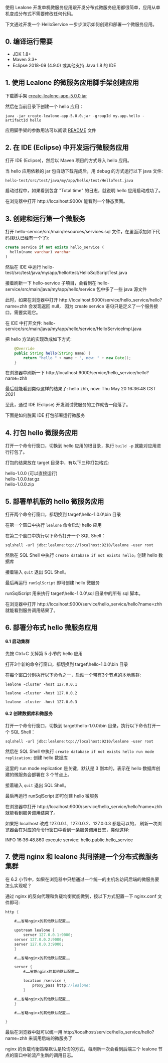使用 Lealone 开发单机微服务应用跟开发分布式微服务应用都很简单，应用从单机变成分布式不需要修改任何代码。

下文通过开发一个 HelloService 一步步演示如何创建和部署一个微服务应用。



## 0. 编译运行需要

* JDK 1.8+
* Maven 3.3+
* Eclipse 2018-09 (4.9.0) 或其他支持 Java 1.8 的 IDE



## 1. 使用 Lealone 的微服务应用脚手架创建应用

下载脚手架 [create-lealone-app-5.0.0.jar](https://github.com/lealone/Lealone-CreateApp/releases/download/lealone-create-app-5.0.0/create-lealone-app-5.0.0.jar)

然后在当前目录下创建一个 hello 应用：

`java -jar create-lealone-app-5.0.0.jar -groupId my.app.hello -artifactId hello`

应用脚手架的参数用法可以阅读 [README](https://github.com/lealone/Lealone-CreateApp/blob/main/README.md) 文件



## 2. 在 IDE (Eclipse) 中开发运行微服务应用

打开 IDE (Eclipse)，然后以 Maven 项目的方式导入 hello 应用。

当 hello 应用依赖的 jar 包自动下载完成后，用 debug 的方式运行以下 java 文件:

`hello-test/src/test/java/my/app/hello/test/HelloTest.java`

启动过程中，如果看到包含 "Total time" 的日志，就说明 hello 应用启动成功了。

在浏览器中打开 http://localhost:9000/ 能看到一个静态页面。



## 3. 创建和运行第一个微服务

打开 hello-service/src/main/resources/services.sql 文件，在里面添加如下代码(默认已经有一个了):

```sql
create service if not exists hello_service (
  hello(name varchar) varchar
)
```

然后在 IDE 中运行 hello-test/src/test/java/my/app/hello/test/HelloSqlScriptTest.java

接着刷新一下 hello-service 子项目，会看到在 hello-service/src/main/java/my/app/hello/service 包中多了一些 java 源文件

此时，如果在浏览器中打开 http://localhost:9000/service/hello_service/hello?name=zhh 会发现返回 null，
因为 create service 语句只是定义了一个服务接口，需要实现它。

在 IDE 中打开文件: hello-service/src/main/java/my/app/hello/service/HelloServiceImpl.java

把 hello 方法的实现改成如下方式:

```java
    @Override
    public String hello(String name) {
        return "hello " + name + ", now: " + new Date();
    }
```

在浏览器中刷新一下 http://localhost:9000/service/hello_service/hello?name=zhh

最后就能看到类似这样的结果了: hello zhh, now: Thu May 20 16:36:48 CST 2021

至此，通过 IDE (Eclipse) 开发测试微服务的工作就告一段落了。



下面是如何脱离 IDE 打包部署运行微服务


## 4. 打包 hello 微服务应用

打开一个命令行窗口，切换到 hello 应用的根目录，执行 `build -p` 就能对应用进行打包了。

打包的结果放在 target 目录中，有以下三种打包格式:

hello-1.0.0 (可以直接运行)</br>
hello-1.0.0.tar.gz </br>
hello-1.0.0.zip </br>



## 5. 部署单机版的 hello 微服务应用

打开两个命令行窗口，都切换到 target\hello-1.0.0\bin 目录

在第一个窗口中执行 `lealone` 命令启动 hello 应用

在第二个窗口中执行以下命令打开一个 SQL Shell：

`sqlshell -url jdbc:lealone:tcp://localhost:9210/lealone -user root`

然后在 SQL Shell 中执行 `create database if not exists hello;` 创建 hello 数据库

接着输入 `quit` 退出 SQL Shell。

最后再运行 `runSqlScript` 即可创建 hello 微服务

runSqlScript 用来执行 target\hello-1.0.0\sql 目录中的所有 sql 脚本。

在浏览器中打开 http://localhost:9000/service/hello_service/hello?name=zhh 就能看到服务调用结果了。



## 6. 部署分布式 hello 微服务应用

#### 6.1 启动集群

先按 Ctrl+C 关掉第 5 小节的 hello 应用

打开3个新的命令行窗口，都切换到 target\hello-1.0.0\bin 目录

在每个窗口分别执行以下命令之一，启动一个带有3个节点的本地集群:

`lealone -cluster -host 127.0.0.1`

`lealone -cluster -host 127.0.0.2`

`lealone -cluster -host 127.0.0.3`


#### 6.2 创建数据库和微服务

打开一个命令行窗口，切换到 target\hello-1.0.0\bin 目录，执行以下命令打开一个 SQL Shell：

`sqlshell -url jdbc:lealone:tcp://localhost:9210/lealone -user root`

然后在 SQL Shell 中执行 `create database if not exists hello run mode replication;` 创建 hello 数据库

这里的 run mode replication 是关键，默认是 3 副本的，表示在 hello 数据库创建的微服务会部署在 3 个节点上。

接着输入 `quit` 退出 SQL Shell。

最后再运行 runSqlScript 即可创建 hello 微服务

在浏览器中打开 http://localhost:9000/service/hello_service/hello?name=zhh 就能看到服务调用结果了。

如果把 localhost 改成 127.0.0.1、127.0.0.2、127.0.0.3 都是可以的，
刷新一次浏览器会在对应的命令行窗口中看到一条服务调用日志，类似这样: 

INFO 16:36:48.860 execute service: hello.public.hello_service



## 7. 使用 nginx 和 lealone 共同搭建一个分布式微服务集群

在 6.2 小节中，如果在浏览器中只想通过一个统一的主机名访问后端的微服务要怎么实现呢？

通过 nginx 的反向代理和负载均衡就能做到，按以下方式配置一下 nginx.conf 文件即可:

```java
http {
     
    #……省略nginx的其他默认配置……

    upstream lealone {
        server 127.0.0.1:9000;
	server 127.0.0.2:9000;
	server 127.0.0.3:9000;
    }

    #……省略nginx的其他默认配置……

    server { 
        #……省略nginx的其他默认配置……

        location /service {
            proxy_pass http://lealone;
        }

	#……省略nginx的其他默认配置……
    }

    #……省略nginx的其他默认配置……

}
```

最后在浏览器中就可以统一用 http://localhost/service/hello_service/hello?name=zhh 来调用后端的微服务了

nginx 的负载均衡策略默认是轮询的方式，每刷新一次会看到后端三个 lealone 节点的窗口中轮流产生新的调用日志。

